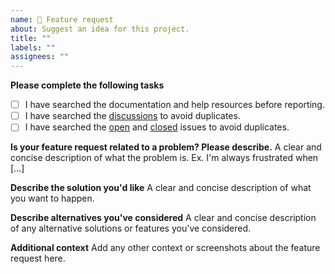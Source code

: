 ```yaml
---
name: 🚀 Feature request
about: Suggest an idea for this project.
title: ""
labels: ""
assignees: ""
---
```


**Please complete the following tasks**

- [ ] I have searched the documentation and help resources before reporting.
- [ ] I have searched the [discussions](https://github.com/schneiderfelipe/getanswer/discussions) to avoid duplicates.
- [ ] I have searched the [open](https://github.com/schneiderfelipe/getanswer/issues) and [closed](https://github.com/schneiderfelipe/getanswer/issues?q=is%3Aissue+is%3Aclosed) issues to avoid duplicates.

**Is your feature request related to a problem? Please describe.**
A clear and concise description of what the problem is. Ex. I'm always frustrated when [...]

**Describe the solution you'd like**
A clear and concise description of what you want to happen.

**Describe alternatives you've considered**
A clear and concise description of any alternative solutions or features you've considered.

**Additional context**
Add any other context or screenshots about the feature request here.
